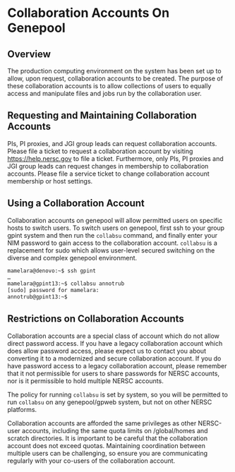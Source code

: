 # Collaboration Accounts On Genepool

## Overview

The production computing environment on the system has been
set up to allow, upon request, collaboration accounts to be created.
The purpose of these collaboration accounts is to allow collections of
users to equally access and manipulate files and jobs run by the
collaboration user.

## Requesting and Maintaining Collaboration Accounts

PIs, PI proxies, and JGI group leads can request
collaboration accounts.  Please file a ticket to request a
collaboration account by visiting https://help.nersc.gov to file a
ticket.  Furthermore, only PIs, PI proxies and JGI group
leads can request changes in membership to collaboration accounts.
Please file a service ticket to change collaboration account
membership or host settings.

## Using a Collaboration Account

Collaboration accounts on genepool will allow permitted users on
specific hosts to switch users.  To switch users on genepool, first
ssh to your group gpint system and then run the `collabsu` command,
and finally enter your NIM password to gain access to the
collaboration account.  `collabsu` is a replacement for sudo which
allows user-level secured switching on the diverse and complex
genepool environment.

```sh
mamelara@denovo:~$ ssh gpint
…
mamelara@gpint13:~$ collabsu annotrub
[sudo] password for mamelara:
annotrub@gpint13:~$
```

## Restrictions on Collaboration Accounts

Collaboration accounts are a special class of account which do not
allow direct password access.  If you have a legacy collaboration
account which does allow password access, please expect us to contact
you about converting it to a modernized and secure collaboration
account.  If you do have password access to a legacy collaboration
account, please remember that it not permissible for users to share
passwords for NERSC accounts, nor is it permissible to hold multiple
NERSC accounts.

The policy for running `collabsu` is set by system, so you will be
permitted to run `collabsu` on any genepool/gpweb system, but not on
other NERSC platforms.

Collaboration accounts are afforded the same privileges as other
NERSC-user accounts, including the same quota limits on /global/homes
and scratch directories. It is important to be careful that the
collaboration account does not exceed quotas.  Maintaining
coordination between multiple users can be challenging, so ensure you
are communicating regularly with your co-users of the collaboration
account.
